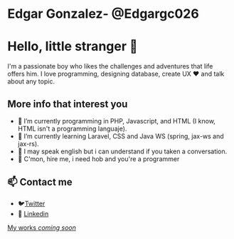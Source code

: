 # **Edgar Gonzalez- @Edgargc026**

# Hello, little stranger 👋
I'm a passionate boy who likes the challenges and adventures that life offers him. I love programming, designing database, create UX ♥ and talk about any topic.

## More info that interest you
- 🔭 I’m currently programming in PHP, Javascript, and HTML (I know, HTML isn't a programming languaje). 
- 🌱 I’m currently learning Laravel, CSS and Java WS (spring, jax-ws and jax-rs).
- 👯 I may speak english but i can understand if you taken a conversation.
- 💬 C'mon, hire me, i need hob and you're a programmer

## 📫 Contact me
- 🐦[Twitter](https://twitter.com/EdgarGc026) 
- 📮 [Linkedin](https://www.linkedin.com/in/edgargc026/) 

[My works *coming soon*]()

